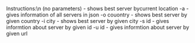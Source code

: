 Instructions:\n
(no parameters) - shows best server bycurrent location
-a - gives information of all servers in json
-o couontry - shows best server by given country
-i city - shows best server by given city
-s id - gives informtion about server by given id
-u id - gives informtion about server by given url
